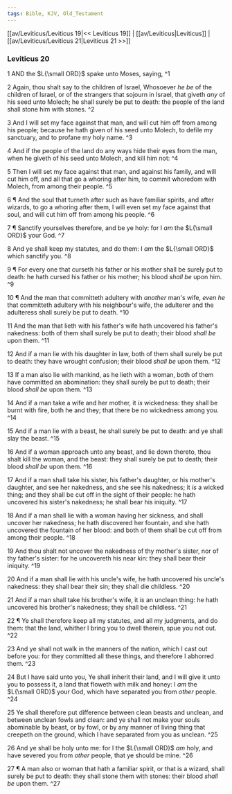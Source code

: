 ```yaml
---
tags: Bible, KJV, Old_Testament
---
```


[[av/Leviticus/Leviticus 19|<< Leviticus 19]] | [[av/Leviticus|Leviticus]] | [[av/Leviticus/Leviticus 21|Leviticus 21 >>]]

### Leviticus 20

1 AND the $L{\small ORD}$ spake unto Moses, saying, ^1

2 Again, thou shalt say to the children of Israel, Whosoever _he_ _be_ of the children of Israel, or of the strangers that sojourn in Israel, that giveth _any_ of his seed unto Molech; he shall surely be put to death: the people of the land shall stone him with stones. ^2

3 And I will set my face against that man, and will cut him off from among his people; because he hath given of his seed unto Molech, to defile my sanctuary, and to profane my holy name. ^3

4 And if the people of the land do any ways hide their eyes from the man, when he giveth of his seed unto Molech, and kill him not: ^4

5 Then I will set my face against that man, and against his family, and will cut him off, and all that go a whoring after him, to commit whoredom with Molech, from among their people. ^5

6 ¶ And the soul that turneth after such as have familiar spirits, and after wizards, to go a whoring after them, I will even set my face against that soul, and will cut him off from among his people. ^6

7 ¶ Sanctify yourselves therefore, and be ye holy: for I _am_ the $L{\small ORD}$ your God. ^7

8 And ye shall keep my statutes, and do them: I _am_ the $L{\small ORD}$ which sanctify you. ^8

9 ¶ For every one that curseth his father or his mother shall be surely put to death: he hath cursed his father or his mother; his blood _shall_ _be_ upon him. ^9

10 ¶ And the man that committeth adultery with _another_ man's wife, _even_ _he_ that committeth adultery with his neighbour's wife, the adulterer and the adulteress shall surely be put to death. ^10

11 And the man that lieth with his father's wife hath uncovered his father's nakedness: both of them shall surely be put to death; their blood _shall_ _be_ upon them. ^11

12 And if a man lie with his daughter in law, both of them shall surely be put to death: they have wrought confusion; their blood _shall_ _be_ upon them. ^12

13 If a man also lie with mankind, as he lieth with a woman, both of them have committed an abomination: they shall surely be put to death; their blood _shall_ _be_ upon them. ^13

14 And if a man take a wife and her mother, it _is_ wickedness: they shall be burnt with fire, both he and they; that there be no wickedness among you. ^14

15 And if a man lie with a beast, he shall surely be put to death: and ye shall slay the beast. ^15

16 And if a woman approach unto any beast, and lie down thereto, thou shalt kill the woman, and the beast: they shall surely be put to death; their blood _shall_ _be_ upon them. ^16

17 And if a man shall take his sister, his father's daughter, or his mother's daughter, and see her nakedness, and she see his nakedness; it _is_ a wicked thing; and they shall be cut off in the sight of their people: he hath uncovered his sister's nakedness; he shall bear his iniquity. ^17

18 And if a man shall lie with a woman having her sickness, and shall uncover her nakedness; he hath discovered her fountain, and she hath uncovered the fountain of her blood: and both of them shall be cut off from among their people. ^18

19 And thou shalt not uncover the nakedness of thy mother's sister, nor of thy father's sister: for he uncovereth his near kin: they shall bear their iniquity. ^19

20 And if a man shall lie with his uncle's wife, he hath uncovered his uncle's nakedness: they shall bear their sin; they shall die childless. ^20

21 And if a man shall take his brother's wife, it _is_ an unclean thing: he hath uncovered his brother's nakedness; they shall be childless. ^21

22 ¶ Ye shall therefore keep all my statutes, and all my judgments, and do them: that the land, whither I bring you to dwell therein, spue you not out. ^22

23 And ye shall not walk in the manners of the nation, which I cast out before you: for they committed all these things, and therefore I abhorred them. ^23

24 But I have said unto you, Ye shall inherit their land, and I will give it unto you to possess it, a land that floweth with milk and honey: I _am_ the $L{\small ORD}$ your God, which have separated you from _other_ people. ^24

25 Ye shall therefore put difference between clean beasts and unclean, and between unclean fowls and clean: and ye shall not make your souls abominable by beast, or by fowl, or by any manner of living thing that creepeth on the ground, which I have separated from you as unclean. ^25

26 And ye shall be holy unto me: for I the $L{\small ORD}$ _am_ holy, and have severed you from _other_ people, that ye should be mine. ^26

27 ¶ A man also or woman that hath a familiar spirit, or that is a wizard, shall surely be put to death: they shall stone them with stones: their blood _shall_ _be_ upon them. ^27
